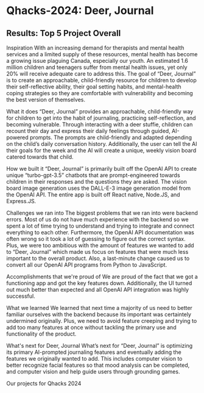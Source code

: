 

# Qhacks-2024: Deer, Journal


## Results: Top 5 Project Overall


Inspiration 
With an increasing demand for therapists and mental health services and a limited supply of these resources, mental health has become a growing issue plaguing Canada, especially our youth. An estimated 1.6 million children and teenagers suffer from mental health issues, yet only 20% will receive adequate care to address this. The goal of “Deer, Journal” is to create an approachable, child-friendly resource for children to develop their self-reflective ability, their goal setting habits, and mental-health coping strategies so they are comfortable with vulnerability and becoming the best version of themselves.

What it does 
“Deer, Journal” provides an approachable, child-friendly way for children to get into the habit of journaling, practicing self-reflection, and becoming vulnerable. Through interacting with a deer stuffie, children can recount their day and express their daily feelings through guided, AI-powered prompts. The prompts are child-friendly and adapted depending on the child’s daily conversation history. Additionally, the user can tell the AI their goals for the week and the AI will create a unique, weekly vision board catered towards that child. 

How we built it 
“Deer, Journal” is primarily built off the OpenAI API to create unique “turbo-gpt-3.5” chatbots that are prompt-engineered towards children in their responses and the questions they are asked. The vision board image generation uses the DALL-E-3 image generation model from the OpenAI API. The entire app is built off React native, Node.JS, and Express.JS. 

Challenges we ran into 
The biggest problems that we ran into were backend errors. Most of us do not have much experience with the backend so we spent a lot of time trying to understand and trying to integrate and connect everything to each other. Furthermore, the OpenAI API documentation was often wrong so it took a lot of guessing to figure out the correct syntax. Plus, we were too ambitious with the amount of features we wanted to add to “Deer, Journal” which made us focus on features that were much less important to the overall product. Also, a last-minute change caused us to convert all our OpenAI API programs from Python to JavaScript.

Accomplishments that we're proud of 
We are proud of the fact that we got a functioning app and got the key features down. Additionally, the UI turned out much better than expected and all OpenAI API integration was highly successful. 

What we learned 
We learned that next time a majority of us need to better familiar ourselves with the backend because its important was certaintely undermined originally. Plus, we need to avoid feature creeping and trying to add too many features at once without tackling the primary use and functionality of the product.

What's next for Deer, Journal
What’s next for “Deer, Journal” is optimizing its primary AI-prompted journaling features and eventually adding the features we originally wanted to add. This includes computer vision to better recognize facial features so that mood analysis can be completed, and computer vision and help guide users through grounding games.

Our projects for Qhacks 2024
